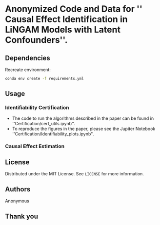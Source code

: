 <!-- ABOUT THE PROJECT -->
# Anonymized Code and Data for '' Causal Effect Identification in LiNGAM Models with Latent Confounders''.

## Dependencies
Recreate environment:

  ```sh
  conda env create -f requirements.yml
  ```

<!-- USAGE EXAMPLES -->
## Usage
### Identifiability Certification
- The code to run the algorithms described in the paper can be found in ''Certification/cert_utils.ipynb''.
- To reproduce the figures in the paper, please see the Jupiter Notebook ''Certification/Identifiability_plots.ipynb''.
### Causal Effect Estimation


<!-- LICENSE -->
## License

Distributed under the MIT License. See `LICENSE` for more information.

<!-- Authors -->
## Authors

Anonymous

## Thank you
